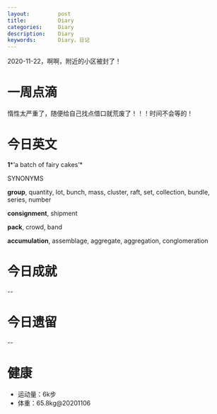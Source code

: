 ```yaml
---
layout:     	post
title:      	Diary
categories: 	Diary
description:   	Diary
keywords: 		Diary，日记 
---
```


2020-11-22，啊啊，附近的小区被封了！

# 一周点滴

惰性太严重了，随便给自己找点借口就荒废了！！！时间不会等的！

# 今日英文

**1***‘a batch of fairy cakes’*

SYNONYMS

**group**, quantity, lot, bunch, mass, cluster, raft, set, collection, bundle, series, number

**consignment**, shipment

**pack**, crowd, band

**accumulation**, assemblage, aggregate, aggregation, conglomeration

# 今日成就

--

# 今日遗留

--

# 健康

- 运动量：6k步
- 体重：65.8kg@20201106




































